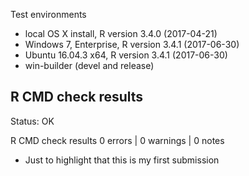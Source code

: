  Test environments
* local OS X install, R version 3.4.0 (2017-04-21)
* Windows 7, Enterprise, R version 3.4.1 (2017-06-30)
* Ubuntu 16.04.3 x64, R version 3.4.1 (2017-06-30)
* win-builder (devel and release)

## R CMD check results

Status: OK

R CMD check results
0 errors | 0 warnings | 0 notes


- Just to highlight that this is my first submission

